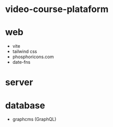 # video-course-plataform

# web

- vite
- tailwind css
- phosphoricons.com
- date-fns

# server

# database

- graphcms (GraphQL)
